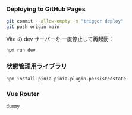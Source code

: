 
### Deploying to GitHub Pages
```bash
git commit --allow-empty -m "trigger deploy"
git push origin main
```

Vite の dev サーバーを 一度停止して再起動：
```
npm run dev
```
### 状態管理用ライブラリ
```
npm install pinia pinia-plugin-persistedstate
```

### Vue Router
```
dummy
```